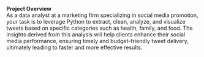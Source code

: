 **Project Overview**
<br>
As a data analyst at a marketing firm specializing in social media promotion, your task is to leverage Python to extract, clean, analyze, and visualize tweets based on specific categories such as health, family, and food. The insights derived from this analysis will help clients enhance their social media performance, ensuring timely and budget-friendly tweet delivery, ultimately leading to faster and more effective results.
